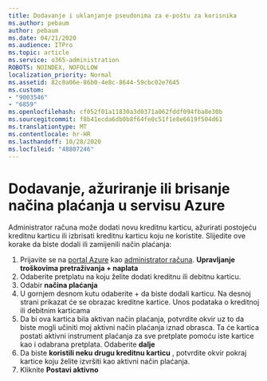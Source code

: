 ```yaml
---
title: Dodavanje i uklanjanje pseudonima za e-poštu za korisnika
ms.author: pebaum
author: pebaum
ms.date: 04/21/2020
ms.audience: ITPro
ms.topic: article
ms.service: o365-administration
ROBOTS: NOINDEX, NOFOLLOW
localization_priority: Normal
ms.assetid: 82c0a06e-86b0-4e8c-8644-59cbc02e7645
ms.custom:
- "9003546"
- "6859"
ms.openlocfilehash: cf052f01a11830a3d0371a062fddf094fba8e30b
ms.sourcegitcommit: f8b41ecda6db0b8f64fe0c51f1e8e6619f504d61
ms.translationtype: MT
ms.contentlocale: hr-HR
ms.lasthandoff: 10/28/2020
ms.locfileid: "48807246"
---
```

# <a name="add-update-or-delete-payment-method-in-azure"></a>Dodavanje, ažuriranje ili brisanje načina plaćanja u servisu Azure

Administrator računa može dodati novu kreditnu karticu, ažurirati postojeću kreditnu karticu ili izbrisati kreditnu karticu koju ne koristite. Slijedite ove korake da biste dodali ili zamijenili način plaćanja:

1. Prijavite se na [portal Azure](https://portal.azure.com/) kao [administrator računa](https://docs.microsoft.com/azure/billing/billing-subscription-transfer?WT.mc_id=Portal-Microsoft_Azure_Support#whoisaa). **Upravljanje troškovima pretraživanja + naplata**
2. Odaberite pretplatu na koju želite dodati kreditnu ili debitnu karticu.
3. Odabir **načina plaćanja**
4. U gornjem desnom kutu odaberite + da biste dodali karticu. Na desnoj strani prikazat će se obrazac kreditne kartice. Unos podataka o kreditnoj ili debitnim karticama
5. Da bi ova kartica bila aktivan način plaćanja, potvrdite okvir uz to da biste mogli učiniti moj aktivni način plaćanja iznad obrasca. Ta će kartica postati aktivni instrument plaćanja za sve pretplate pomoću iste kartice kao i odabrana pretplata. Odaberite **dalje**
6. Da biste **koristili neku drugu kreditnu karticu** , potvrdite okvir pokraj kartice koju želite izvršiti kao aktivni način plaćanja.
7. Kliknite **Postavi aktivno**
